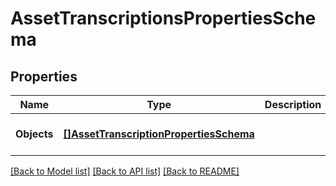 # AssetTranscriptionsPropertiesSchema

## Properties
Name | Type | Description | Notes
------------ | ------------- | ------------- | -------------
**Objects** | [**[]AssetTranscriptionPropertiesSchema**](AssetTranscriptionPropertiesSchema.md) |  | [optional] [default to null]

[[Back to Model list]](../README.md#documentation-for-models) [[Back to API list]](../README.md#documentation-for-api-endpoints) [[Back to README]](../README.md)


